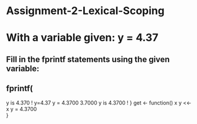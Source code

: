 # Assignment-2-Lexical-Scoping
# With a variable given: y = 4.37 
## Fill in the fprintf statements using the given variable: 
## fprintf( 
  y is 4.370 !
 y=4.37
y = 
     4.3700
     3.7000
 y is 4.3700 ! 
 }
  get <- function() x
      y <<- x
y = 4.3700   
}

  
